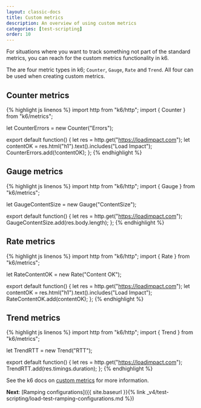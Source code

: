 ```yaml
---
layout: classic-docs
title: Custom metrics
description: An overview of using custom metrics
categories: [test-scripting]
order: 10
---
```


For situations where you want to track something not part of the standard metrics, you can reach for the custom metrics functionality in k6.

The are four metric types in k6; `Counter`, `Gauge`, `Rate` and `Trend`. All four can be used when creating custom metrics.

## Counter metrics

{% highlight js linenos %}
import http from "k6/http";
import { Counter } from "k6/metrics";

let CounterErrors = new Counter("Errors");

export default function() {
    let res = http.get("https://loadimpact.com");
    let contentOK = res.html("h1").text().includes("Load Impact");
    CounterErrors.add(!contentOK);
};
{% endhighlight %}

## Gauge metrics

{% highlight js linenos %}
import http from "k6/http";
import { Gauge } from "k6/metrics";

let GaugeContentSize = new Gauge("ContentSize");

export default function() {
    let res = http.get("https://loadimpact.com");
    GaugeContentSize.add(res.body.length);
};
{% endhighlight %}

## Rate metrics

{% highlight js linenos %}
import http from "k6/http";
import { Rate } from "k6/metrics";

let RateContentOK = new Rate("Content OK");

export default function() {
    let res = http.get("https://loadimpact.com");
    let contentOK = res.html("h1").text().includes("Load Impact");
    RateContentOK.add(contentOK);
};
{% endhighlight %}

## Trend metrics

{% highlight js linenos %}
import http from "k6/http";
import { Trend } from "k6/metrics";

let TrendRTT = new Trend("RTT");

export default function() {
    let res = http.get("https://loadimpact.com");
    TrendRTT.add(res.timings.duration);
};
{% endhighlight %}

See the k6 docs on [custom metrics](https://docs.k6.io/docs/result-metrics#section-custom-metrics) for more information.

**Next**: [Ramping configurations]({{ site.baseurl }}{% link _v4/test-scripting/load-test-ramping-configurations.md %})
